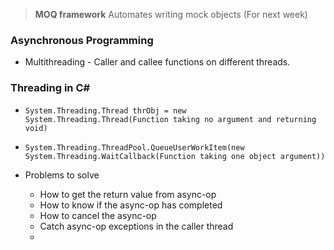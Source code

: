 > **MOQ framework**
> Automates writing mock objects
> (For next week)

### Asynchronous Programming
* Multithreading - Caller and callee functions on different threads.

### Threading in C#
* `System.Threading.Thread thrObj = new System.Threading.Thread(Function taking no argument and returning void)`
* `System.Threading.ThreadPool.QueueUserWorkItem(new System.Threading.WaitCallback(Function taking one object argument))`

* Problems to solve
  * How to get the return value from async-op
  * How to know if the async-op has completed
  * How to cancel the async-op
  * Catch async-op exceptions in the caller thread
  * 